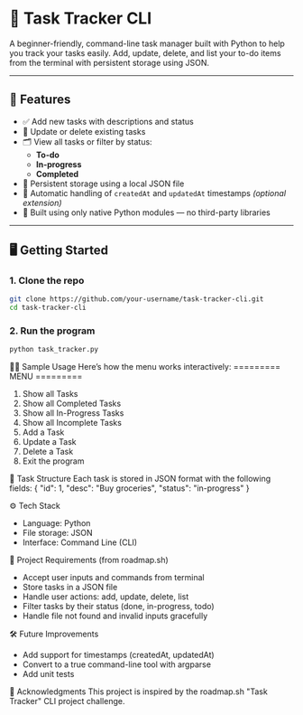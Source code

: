 # 🧾 Task Tracker CLI

A beginner-friendly, command-line task manager built with Python to help you track your tasks easily. Add, update, delete, and list your to-do items from the terminal with persistent storage using JSON.

---

## 🚀 Features

- ✅ Add new tasks with descriptions and status
- 🔄 Update or delete existing tasks
- 🗂️ View all tasks or filter by status:
  - **To-do**
  - **In-progress**
  - **Completed**
- 💾 Persistent storage using a local JSON file
- 📆 Automatic handling of `createdAt` and `updatedAt` timestamps *(optional extension)*
- 🧱 Built using only native Python modules — no third-party libraries

---

## 🖥️ Getting Started


### 1. Clone the repo

```bash
git clone https://github.com/your-username/task-tracker-cli.git
cd task-tracker-cli
```

### 2. Run the program

```bash
python task_tracker.py
```


🧑‍💻 Sample Usage
Here’s how the menu works interactively:
========= MENU =========
1. Show all Tasks
2. Show all Completed Tasks
3. Show all In-Progress Tasks
4. Show all Incomplete Tasks
5. Add a Task
6. Update a Task
7. Delete a Task
8. Exit the program


📁 Task Structure
Each task is stored in JSON format with the following fields:
{
  "id": 1,
  "desc": "Buy groceries",
  "status": "in-progress"
}


⚙️ Tech Stack
- Language: Python
- File storage: JSON
- Interface: Command Line (CLI)


📌 Project Requirements (from roadmap.sh)
- Accept user inputs and commands from terminal
- Store tasks in a JSON file
- Handle user actions: add, update, delete, list
- Filter tasks by their status (done, in-progress, todo)
- Handle file not found and invalid inputs gracefully


🛠️ Future Improvements
- Add support for timestamps (createdAt, updatedAt)
- Convert to a true command-line tool with argparse
- Add unit tests


 🙌 Acknowledgments
This project is inspired by the roadmap.sh "Task Tracker" CLI project challenge.
